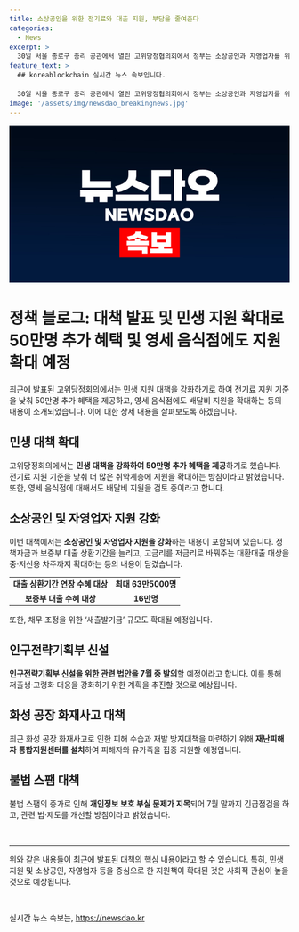 ```yaml
---
title: 소상공인을 위한 전기료와 대출 지원, 부담을 줄여준다
categories:
  - News
excerpt: >
  30일 서울 종로구 총리 공관에서 열린 고위당정협의회에서 정부는 소상공인과 자영업자를 위해 전기료 지원을 확대하고, 영세 음식점에 배달비 지원도 고려 중이라고 밝혔다. 또한, 인구전략기획부 신설을 위한 법안을 7월 중에 발의할 예정이며, 화성화재 사고로 인한 재난지원 및 불법 스팸 대책도 마련 중이라고 전했다. 고위당정은 또한 자영업자의 채무 조정과 저출생·고령화 대응을 위한 기획부 신설을 추진 중이다. 불법 스팸과 보이스피싱에 대한 강력한 대책을 마련하기 위한 계획도 발표되었다.
feature_text: >
  ## koreablockchain 실시간 뉴스 속보입니다.

  30일 서울 종로구 총리 공관에서 열린 고위당정협의회에서 정부는 소상공인과 자영업자를 위해 전기료 지원을 확대하고, 영세 음식점에 배달비 지원도 고려 중이라고 밝혔다. 또한, 인구전략기획부 신설을 위한 법안을 7월 중에 발의할 예정이며, 화성화재 사고로 인한 재난지원 및 불법 스팸 대책도 마련 중이라고 전했다. 고위당정은 또한 자영업자의 채무 조정과 저출생·고령화 대응을 위한 기획부 신설을 추진 중이다. 불법 스팸과 보이스피싱에 대한 강력한 대책을 마련하기 위한 계획도 발표되었다.
image: '/assets/img/newsdao_breakingnews.jpg'
---
```


<p><img src="/assets/img/newsdao_breakingnews.jpg" alt="koreablockchain 속보" /></p>

<h1>정책 블로그: 대책 발표 및 민생 지원 확대로 50만명 추가 혜택 및 영세 음식점에도 지원 확대 예정</h1>

<p data-ke-size="size16">최근에 발표된 고위당정회의에서는 민생 지원 대책을 강화하기로 하여 전기료 지원 기준을 낮춰 50만명 추가 혜택을 제공하고, 영세 음식점에도 배달비 지원을 확대하는 등의 내용이 소개되었습니다. 이에 대한 상세 내용을 살펴보도록 하겠습니다.</p>

<h2 data-ke-size="size26">민생 대책 확대</h2>

<p data-ke-size="size16">고위당정회의에서는 <b>민생 대책을 강화하여 50만명 추가 혜택을 제공</b>하기로 했습니다. 전기료 지원 기준을 낮춰 더 많은 취약계층에 지원을 확대하는 방침이라고 밝혔습니다. 또한, 영세 음식점에 대해서도 배달비 지원을 검토 중이라고 합니다.</p>

<h2 data-ke-size="size26">소상공인 및 자영업자 지원 강화</h2>

<p data-ke-size="size16">이번 대책에서는 <b>소상공인 및 자영업자 지원을 강화</b>하는 내용이 포함되어 있습니다. 정책자금과 보증부 대출 상환기간을 늘리고, 고금리를 저금리로 바꿔주는 대환대출 대상을 중·저신용 차주까지 확대하는 등의 내용이 담겼습니다.</p>

<table>
  <tr>
    <td style="text-align: center; height: 17px;"><b>대출 상환기간 연장 수혜 대상</b></td>
    <td style="text-align: center; height: 17px;"><b>최대 63만5000명</b></td>
  </tr>
  <tr>
    <td style="text-align: center; height: 17px;"><b>보증부 대출 수혜 대상</b></td>
    <td style="text-align: center; height: 17px;"><b>16만명</b></td>
  </tr>
</table>

<p data-ke-size="size16">또한, 채무 조정을 위한 ‘새출발기금’ 규모도 확대될 예정입니다.</p>

<h2 data-ke-size="size26">인구전략기획부 신설</h2>

<p data-ke-size="size16"><b>인구전략기획부 신설을 위한 관련 법안을 7월 중 발의</b>할 예정이라고 합니다. 이를 통해 저출생·고령화 대응을 강화하기 위한 계획을 추진할 것으로 예상됩니다.</p>

<h2 data-ke-size="size26">화성 공장 화재사고 대책</h2>

<p data-ke-size="size16">최근 화성 공장 화재사고로 인한 피해 수습과 재발 방지대책을 마련하기 위해 <b>재난피해자 통합지원센터를 설치</b>하여 피해자와 유가족을 집중 지원할 예정입니다.</p>

<h2 data-ke-size="size26">불법 스팸 대책</h2>

<p data-ke-size="size16">불법 스팸의 증가로 인해 <b>개인정보 보호 부실 문제가 지목</b>되어 7월 말까지 긴급점검을 하고, 관련 법·제도를 개선할 방침이라고 밝혔습니다.</p>

<p data-ke-size="size16">&nbsp;</p>

<hr>

<p data-ke-size="size16">위와 같은 내용들이 최근에 발표된 대책의 핵심 내용이라고 할 수 있습니다. 특히, 민생 지원 및 소상공인, 자영업자 등을 중심으로 한 지원책이 확대된 것은 사회적 관심이 높을 것으로 예상됩니다.</p>

<p data-ke-size="size16">&nbsp;</p>
실시간 뉴스 속보는, <a href="https://newsdao.kr" rel="dofollow">https://newsdao.kr</a>


